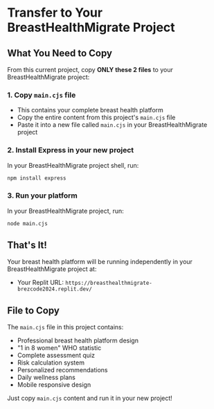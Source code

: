 # Transfer to Your BreastHealthMigrate Project

## What You Need to Copy

From this current project, copy **ONLY these 2 files** to your BreastHealthMigrate project:

### 1. Copy `main.cjs` file
- This contains your complete breast health platform
- Copy the entire content from this project's `main.cjs` file
- Paste it into a new file called `main.cjs` in your BreastHealthMigrate project

### 2. Install Express in your new project
In your BreastHealthMigrate project shell, run:
```bash
npm install express
```

### 3. Run your platform
In your BreastHealthMigrate project, run:
```bash
node main.cjs
```

## That's It!

Your breast health platform will be running independently in your BreastHealthMigrate project at:
- Your Replit URL: `https://breasthealthmigrate-brezcode2024.replit.dev/`

## File to Copy
The `main.cjs` file in this project contains:
- Professional breast health platform design
- "1 in 8 women" WHO statistic
- Complete assessment quiz
- Risk calculation system
- Personalized recommendations
- Daily wellness plans
- Mobile responsive design

Just copy `main.cjs` content and run it in your new project!